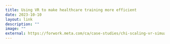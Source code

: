 ```yaml
---
title: Using VR to make healthcare training more efficient
date: 2023-10-10
layout: link
description: ""
image: ""
external: https://forwork.meta.com/ca/case-studies/chi-scaling-vr-simualtion-training-with-quest-headsets/
---
```


